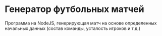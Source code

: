 # Генератор футбольных матчей

Программа на NodeJS, генерирующая матч на основе определенных начальных данных (состав команды, усталость игроков и т.д.)